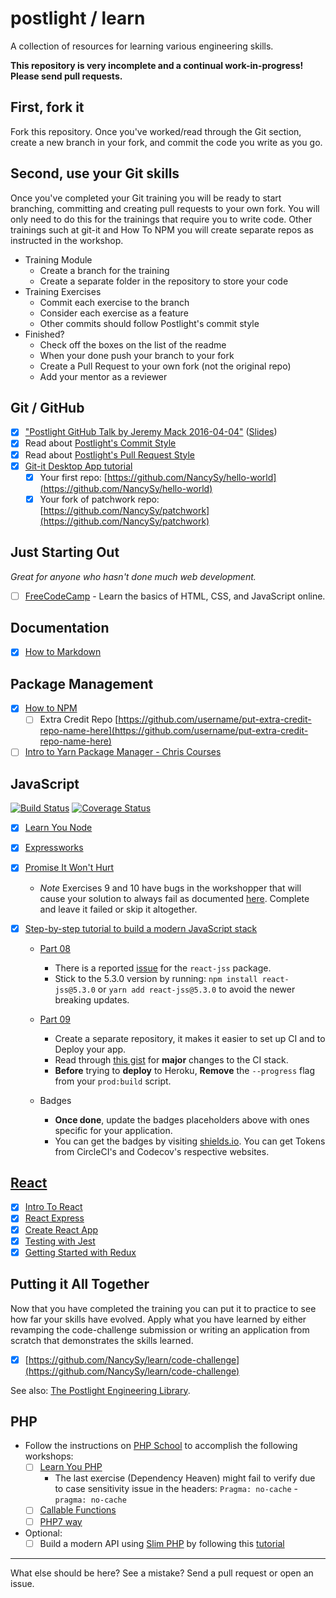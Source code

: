 # postlight / learn

A collection of resources for learning various engineering skills.

**This repository is very incomplete and a continual work-in-progress! Please send pull requests.**

## First, fork it

Fork this repository. Once you've worked/read through the Git section, create a new branch in your fork, and commit the code you write as you go.

## Second, use your Git skills

Once you've completed your Git training you will be ready to start branching, committing and creating pull requests to your own fork. You will only need to do this for the trainings that require you to write code. Other trainings such at git-it and How To NPM you will create separate repos as instructed in the workshop.

* Training Module
  * Create a branch for the training
  * Create a separate folder in the repository to store your code
* Training Exercises
  * Commit each exercise to the branch
  * Consider each exercise as a feature
  * Other commits should follow Postlight's commit style
* Finished?
  * Check off the boxes on the list of the readme
  * When your done push your branch to your fork
  * Create a Pull Request to your own fork (not the original repo)
  * Add your mentor as a reviewer

## Git / GitHub

  * [x] ["Postlight GitHub Talk by Jeremy Mack 2016-04-04"](https://www.youtube.com/watch?v=YtckscmKtYk) ([Slides](https://www.mindmeister.com/678359058?t=zgPweW2tuV))
  * [x] Read about [Postlight's Commit Style](https://trello.com/c/Z2xpXbm1/10-%F0%9F%8E%A8-commit-style)
  * [x] Read about [Postlight's Pull Request Style](https://trello.com/c/DsH0Ea4L/11-%F0%9F%8C%B1-pull-request-style)
  * [x] [Git-it Desktop App tutorial ](https://github.com/jlord/git-it-electron)
    * [x] Your first repo: [https://github.com/NancySy/hello-world](https://github.com/NancySy/hello-world)
    * [x] Your fork of patchwork repo: [https://github.com/NancySy/patchwork](https://github.com/NancySy/patchwork)

## Just Starting Out

_Great for anyone who hasn't done much web development._

* [ ] [FreeCodeCamp](https://www.freecodecamp.org) - Learn the basics of HTML, CSS, and JavaScript online.

## Documentation

* [x] [How to Markdown](https://github.com/workshopper/how-to-markdown)

## Package Management

* [x] [How to NPM](https://github.com/workshopper/how-to-npm)
  * [ ] Extra Credit Repo [https://github.com/username/put-extra-credit-repo-name-here](https://github.com/username/put-extra-credit-repo-name-here)
* [ ] [Intro to Yarn Package Manager - Chris Courses](https://www.youtube.com/watch?v=7n467QmiANM)

## JavaScript

[![Build Status](https://img.shields.io/circleci/project/github/RedSparr0w/node-csgo-parser.svg)](https://circleci.com/gh/NancySy/taskTutorial/)
[![Coverage Status](https://img.shields.io/codecov/c/github/codecov/example-python/master.svg)](https://codecov.io/github/NancySy/taskTutorial?branch=master)

* [x] [Learn You Node](https://github.com/workshopper/learnyounode)
* [x] [Expressworks](https://github.com/azat-co/expressworks)
* [x] [Promise It Won't Hurt](https://github.com/stevekane/promise-it-wont-hurt)
  * _Note_ Exercises 9 and 10 have bugs in the workshopper that will cause your solution to always fail as documented [here](https://github.com/stevekane/promise-it-wont-hurt/pull/112). Complete and leave it failed or skip it altogether.

* [x] [Step-by-step tutorial to build a modern JavaScript stack](https://github.com/verekia/js-stack-from-scratch)

  * [Part 08](https://github.com/verekia/js-stack-from-scratch/blob/master/tutorial/08-bootstrap-jss.md)
    * There is a reported [issue](https://github.com/verekia/js-stack-from-scratch/issues/202) for the `react-jss` package.
    * Stick to the 5.3.0 version by running: `npm install react-jss@5.3.0` or `yarn add react-jss@5.3.0` to avoid the newer breaking updates.

  * [Part 09](https://github.com/verekia/js-stack-from-scratch/blob/master/tutorial/09-travis-coveralls-heroku.md)
    * Create a separate repository, it makes it easier to set up CI and to Deploy your app.
    * Read through [this gist](https://gist.github.com/Faultless/cbb014364dc1a5440ab6473a9a3608ab) for **major** changes to the CI stack.
    * **Before** trying to **deploy** to Heroku, **Remove** the `--progress` flag from your `prod:build` script.

  * Badges
    * **Once done**, update the badges placeholders above with ones specific for your application.
    * You can get the badges by visiting [shields.io](http://shields.io/). You can get Tokens from CircleCI's and Codecov's respective websites.

## [React](https://facebook.github.io/react/)

* [x] [Intro To React](https://facebook.github.io/react/tutorial/tutorial.html)
* [x] [React Express](http://www.react.express/)
* [x] [Create React App](https://github.com/facebookincubator/create-react-app)
* [x] [Testing with Jest](https://facebook.github.io/jest/docs/tutorial-react.html)
* [x] [Getting Started with Redux](https://egghead.io/courses/getting-started-with-redux)

## Putting it All Together

Now that you have completed the training you can put it to practice to see how far your skills have evolved. Apply what you have learned by either revamping the code-challenge submission or writing an application from scratch that demonstrates the skills learned.

* [x] [https://github.com/NancySy/learn/code-challenge](https://github.com/NancySy/learn/code-challenge)

See also: [The Postlight Engineering Library](https://trello.com/b/Sgol3uST/postlight-engineering-library).

## PHP

* Follow the instructions on [PHP School](https://www.phpschool.io/) to accomplish the following workshops:
  * [ ] [Learn You PHP](https://github.com/php-school/learn-you-php)
    * The last exercise (Dependency Heaven) might fail to verify due to case sensitivity issue in the headers: `Pragma: no-cache` - `pragma: no-cache` 
  * [ ] [Callable Functions](https://github.com/NastasiaSaby/callable-functions)
  * [ ] [PHP7 way](https://github.com/NastasiaSaby/php7-way)

* Optional: 
  * [ ] Build a modern API using [Slim PHP](https://www.slimframework.com/) by following this [tutorial](https://www.slimframework.com/docs/tutorial/first-app.html)

---

What else should be here? See a mistake? Send a pull request or open an issue.
